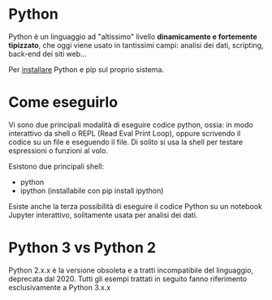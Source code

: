 # Python 

Python è un linguaggio ad "altissimo" livello **dinamicamente e fortemente tipizzato**, che oggi viene usato in tantissimi campi: analisi dei dati, scripting, back-end dei siti web...

Per <a href="https://www.python.org/downloads/">installare</a> Python e pip sul proprio sistema.

# Come eseguirlo

Vi sono due principali modalità di eseguire codice python, ossia: in modo interattivo da shell o REPL (Read Eval Print Loop), oppure scrivendo il codice su un file e eseguendo il file. Di solito si usa la shell per testare espressioni o funzioni al volo.

Esistono due principali shell:

* python 
* ipython (installabile con pip install ipython)

Esiste anche la terza possibilità di eseguire il codice Python su un notebook Jupyter interattivo, solitamente usata per analisi dei dati.

# Python 3 vs Python 2

Python 2.x.x è la versione obsoleta e a tratti incompatibile del linguaggio, deprecata dal 2020. Tutti gli esempi trattati in seguito fanno riferimento esclusivamente a Python 3.x.x




